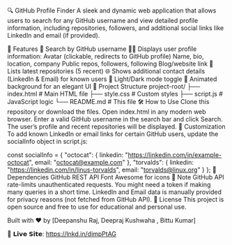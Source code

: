 🔍 GitHub Profile Finder
A sleek and dynamic web application that allows users to search for any GitHub username and view detailed profile information, including repositories, followers, and additional social links like LinkedIn and email (if provided).

🚀 Features
🔎 Search by GitHub username
🧑‍💻 Displays user profile information:
Avatar (clickable, redirects to GitHub profile)
Name, bio, location, company
Public repos, followers, following
Blog/website link
📂 Lists latest repositories (5 recent)
🌐 Shows additional contact details (LinkedIn & Email) for known users
🌙 Light/Dark mode toggle
🌌 Animated background for an elegant UI
📁 Project Structure
project-root/
├── index.html          # Main HTML file
├── style.css           # Custom styles
├── script.js           # JavaScript logic
└── README.md           # This file
🛠️ How to Use
Clone this repository or download the files.
Open index.html in any modern web browser.
Enter a valid GitHub username in the search bar and click Search.
The user’s profile and recent repositories will be displayed.
🧠 Customization
To add known LinkedIn or email links for certain GitHub users, update the socialInfo object in script.js:

const socialInfo = {
  "octocat": {
    linkedin: "https://linkedin.com/in/example-octocat",
    email: "octocat@example.com"
  },
  "torvalds": {
    linkedin: "https://linkedin.com/in/linus-torvalds",
    email: "torvalds@linux.org"
  }
};
🧩 Dependencies
GitHub REST API
Font Awesome for icons
📌 Note
GitHub API rate-limits unauthenticated requests. You might need a token if making many queries in a short time.
LinkedIn and Email data is manually provided for privacy reasons (not fetched from GitHub API).
📄 License
This project is open source and free to use for educational and personal use.

Built with ❤️ by [Deepanshu Raj, Deepraj Kushwaha , Bittu Kumar]

🔗 𝗟𝗶𝘃𝗲 𝗦𝗶𝘁𝗲: https://lnkd.in/dimpPtAG

